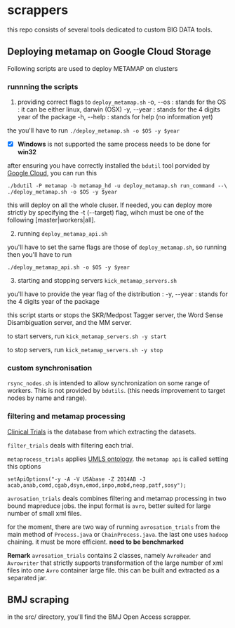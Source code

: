 # scrappers

this repo consists of several tools dedicated to custom BIG DATA tools. 

## Deploying metamap on Google Cloud Storage

Following scripts are used to deploy METAMAP on clusters 

### runnning the scripts 

1. providing correct flags to `deploy_metamap.sh`
  -o, --os : stands for the OS : it can be either linux, darwin (OSX)
  -y, --year : stands for the 4 digits year of the package
  -h, --help : stands for help (no information yet)

  the you'll have to run 
  `./deploy_metamap.sh -o $OS -y $year`

  - [x] **Windows** is not supported the same process needs to be done for **win32**

  after ensuring you have correctly installed the `bdutil` tool porvided by [Google Cloud](https://github.com/GoogleCloudPlatform/bdutil), you can run this 
 
 `./bdutil -P metamap -b metamap_hd -u deploy_metamap.sh run_command --\
  ./deploy_metamap.sh -o $OS -y $year`
  
  this will deploy on all the whole cluser. If needed, you can deploy more strictly by specifying the -t (--target) flag, wihch must be 
  one of the following [master|workers|all].

2. running `deploy_metamap_api.sh`
  
  you'll have to set the same flags are those of `deploy_metamap.sh`, so running 
  then you'll have to run 

 `./deploy_metamap_api.sh -o $OS -y $year`
 
3. starting and stopping servers `kick_metamap_servers.sh`
  
  you'll have to provide the year flag of the distribution : 
  -y, --year : stands for the 4 digits year of the package
  
  this script starts or stops the SKR/Medpost Tagger server, the Word Sense Disambiguation server, and the MM server. 

  to start servers, run 
  `kick_metamap_servers.sh -y start`

  to stop servers, run
  `kick_metamap_servers.sh -y stop`  

### custom synchronisation 

`rsync_nodes.sh` is intended to allow synchronization on some range of workers. This is not provided by `bdutils`. (this needs improvement to target nodes by name and range).

### filtering and metamap processing 

  [Clinical Trials](clinicaltrials.gov) is the database from which extracting the datasets.

  `filter_trials` deals with filtering each trial. 

  `metaprocess_trials` applies [UMLS ontology](www.nlm.nih.gov/research/umls/).
  the `metamap api` is called setting this options 

  ```
  setApiOptions("-y -A -V USAbase -Z 2014AB -J acab,anab,comd,cgab,dsyn,emod,inpo,mobd,neop,patf,sosy");
  ```
  
  `avrosation_trials` deals combines filtering and metamap processing in two bound mapreduce jobs. the input format is `avro`, better suited for large number of small xml files.
  
  for the moment, there are two way of running `avrosation_trials` from the main method of `Process.java` or `ChainProcess.java`. the last one uses `hadoop` chaining. it must be more efficient. **need to be benchmarked** 
  
  **Remark** `avrosation_trials` contains 2 classes, namely `AvroReader` and `Avrowriter` that strictly supports transformation of the large number of xml files into one `Avro` container large file. this can be built and extracted as a separated jar. 
## BMJ scraping
in the src/ directory, you'll find the BMJ Open Access scrapper. 
